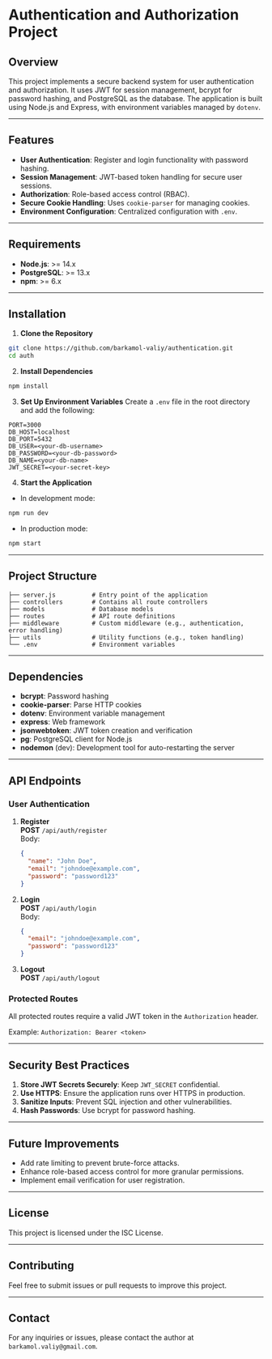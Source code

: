 # Authentication and Authorization Project

## Overview

This project implements a secure backend system for user authentication and authorization. It uses JWT for session management, bcrypt for password hashing, and PostgreSQL as the database. The application is built using Node.js and Express, with environment variables managed by `dotenv`.

---

## Features

- **User Authentication**: Register and login functionality with password hashing.
- **Session Management**: JWT-based token handling for secure user sessions.
- **Authorization**: Role-based access control (RBAC).
- **Secure Cookie Handling**: Uses `cookie-parser` for managing cookies.
- **Environment Configuration**: Centralized configuration with `.env`.

---

## Requirements

- **Node.js**: >= 14.x
- **PostgreSQL**: >= 13.x
- **npm**: >= 6.x

---

## Installation

1. **Clone the Repository**

```bash
git clone https://github.com/barkamol-valiy/authentication.git
cd auth
```

2. **Install Dependencies**

```bash
npm install
```

3. **Set Up Environment Variables**
   Create a `.env` file in the root directory and add the following:

```env
PORT=3000
DB_HOST=localhost
DB_PORT=5432
DB_USER=<your-db-username>
DB_PASSWORD=<your-db-password>
DB_NAME=<your-db-name>
JWT_SECRET=<your-secret-key>
```

4. **Start the Application**

- In development mode:

```bash
npm run dev
```

- In production mode:

```bash
npm start
```

---

## Project Structure

```
├── server.js          # Entry point of the application
├── controllers        # Contains all route controllers
├── models             # Database models
├── routes             # API route definitions
├── middleware         # Custom middleware (e.g., authentication, error handling)
├── utils              # Utility functions (e.g., token handling)
└── .env               # Environment variables
```

---

## Dependencies

- **bcrypt**: Password hashing
- **cookie-parser**: Parse HTTP cookies
- **dotenv**: Environment variable management
- **express**: Web framework
- **jsonwebtoken**: JWT token creation and verification
- **pg**: PostgreSQL client for Node.js
- **nodemon** (dev): Development tool for auto-restarting the server

---

## API Endpoints

### **User Authentication**

1. **Register**  
   **POST** `/api/auth/register`  
   Body:

   ```json
   {
     "name": "John Doe",
     "email": "johndoe@example.com",
     "password": "password123"
   }
   ```

2. **Login**  
   **POST** `/api/auth/login`  
   Body:

   ```json
   {
     "email": "johndoe@example.com",
     "password": "password123"
   }
   ```

3. **Logout**  
   **POST** `/api/auth/logout`

### **Protected Routes**

All protected routes require a valid JWT token in the `Authorization` header.

Example: `Authorization: Bearer <token>`

---

## Security Best Practices

1. **Store JWT Secrets Securely**: Keep `JWT_SECRET` confidential.
2. **Use HTTPS**: Ensure the application runs over HTTPS in production.
3. **Sanitize Inputs**: Prevent SQL injection and other vulnerabilities.
4. **Hash Passwords**: Use bcrypt for password hashing.

---

## Future Improvements

- Add rate limiting to prevent brute-force attacks.
- Enhance role-based access control for more granular permissions.
- Implement email verification for user registration.

---

## License

This project is licensed under the ISC License.

---

## Contributing

Feel free to submit issues or pull requests to improve this project.

---

## Contact

For any inquiries or issues, please contact the author at `barkamol.valiy@gmail.com`.
